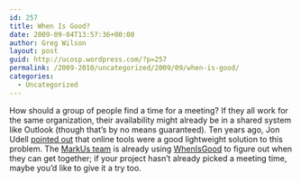 ```yaml
---
id: 257
title: When Is Good?
date: 2009-09-04T13:57:36+00:00
author: Greg Wilson
layout: post
guid: http://ucosp.wordpress.com/?p=257
permalink: /2009-2010/uncategorized/2009/09/when-is-good/
categories:
  - Uncategorized
---
```

How should a group of people find a time for a meeting? If they all work for the same organization, their availability might already be in a shared system like Outlook (though that&#8217;s by no means guaranteed). Ten years ago, Jon Udell [pointed out](http://jonudell.net/GroupwareReport.html#27) that online tools were a good lightweight solution to this problem. The [MarkUs team](http://ucosp.wordpress.com/project-markus/) is already using [WhenIsGood](http://whenisgood.net/) to figure out when they can get together; if your project hasn&#8217;t already picked a meeting time, maybe you&#8217;d like to give it a try too.